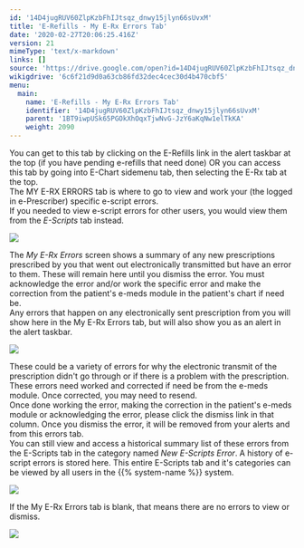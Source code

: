 ```yaml
---
id: '14D4jugRUV60ZlpKzbFhIJtsqz_dnwy15jlyn66sUvxM'
title: 'E-Refills - My E-Rx Errors Tab'
date: '2020-02-27T20:06:25.416Z'
version: 21
mimeType: 'text/x-markdown'
links: []
source: 'https://drive.google.com/open?id=14D4jugRUV60ZlpKzbFhIJtsqz_dnwy15jlyn66sUvxM'
wikigdrive: '6c6f21d9d0a63cb86fd32dec4cec30d4b470cbf5'
menu:
  main:
    name: 'E-Refills - My E-Rx Errors Tab'
    identifier: '14D4jugRUV60ZlpKzbFhIJtsqz_dnwy15jlyn66sUvxM'
    parent: '1BT9iwpUSk65PGOkXhOqxTjwNvG-JzY6aKqNw1elTkKA'
    weight: 2090
---
```

You can get to this tab by clicking on the E-Refills link in the alert taskbar at the top (if you have pending e-refills that need done) OR you can access this tab by going into E-Chart sidemenu tab, then selecting the E-Rx tab at the top.  
The MY E-RX ERRORS tab is where to go to view and work your (the logged in e-Prescriber) specific e-script errors.  
If you needed to view e-script errors for other users, you would view them from the *E-Scripts* tab instead.
  
![](../e-refills-my-e-rx-errors-tab.assets/b3f494e83282cb54f8f7a61cab0c688c.png)  

The *My E-Rx Errors* screen shows a summary of any new prescriptions prescribed by you that went out electronically transmitted but have an error to them. These will remain here until you dismiss the error. You must acknowledge the error and/or work the specific error and make the correction from the patient's e-meds module in the patient's chart if need be.  
Any errors that happen on any electronically sent prescription from you will show here in the My E-Rx Errors tab, but will also show you as an alert in the alert taskbar.
  
![](../e-refills-my-e-rx-errors-tab.assets/b3f494e83282cb54f8f7a61cab0c688c.png)  

These could be a variety of errors for why the electronic transmit of the prescription didn't go through or if there is a problem with the prescription. These errors need worked and corrected if need be from the e-meds module. Once corrected, you may need to resend.  
Once done working the error, making the correction in the patient's e-meds module or acknowledging the error, please click the dismiss link in that column. Once you dismiss the error, it will be removed from your alerts and from this errors tab.  
You can still view and access a historical summary list of these errors from the E-Scripts tab in the category named *New E-Scripts Error*. A history of e-script errors is stored here. This entire E-Scripts tab and it's categories can be viewed by all users in the {{% system-name %}} system.
  
![](../e-refills-my-e-rx-errors-tab.assets/69f12df285cb1cd7a90e7df1d700d816.png)  

If the My E-Rx Errors tab is blank, that means there are no errors to view or dismiss.
  
![](../e-refills-my-e-rx-errors-tab.assets/309ef008d0cf5a64cd85d795feca7f87.png)  

